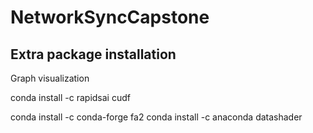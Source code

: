 # NetworkSyncCapstone

## Extra package installation

Graph visualization

conda install -c rapidsai cudf

conda install -c conda-forge fa2
conda install -c anaconda datashader

